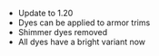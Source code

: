 * Update to 1.20
* Dyes can be applied to armor trims
* Shimmer dyes removed
* All dyes have a bright variant now
